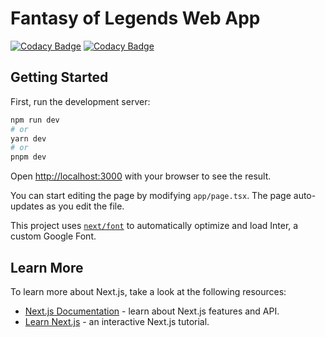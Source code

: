 # Fantasy of Legends Web App

[![Codacy Badge](https://app.codacy.com/project/badge/Grade/37cc8dff14e24bc28a6979d84e3355d6)](https://app.codacy.com/gh/gabrielaraujof/fantasy-legends-web/dashboard?utm_source=gh&utm_medium=referral&utm_content=&utm_campaign=Badge_grade)
[![Codacy Badge](https://app.codacy.com/project/badge/Coverage/37cc8dff14e24bc28a6979d84e3355d6)](https://app.codacy.com/gh/gabrielaraujof/fantasy-legends-web/dashboard?utm_source=gh&utm_medium=referral&utm_content=&utm_campaign=Badge_coverage)

## Getting Started

First, run the development server:

```bash
npm run dev
# or
yarn dev
# or
pnpm dev
```

Open [http://localhost:3000](http://localhost:3000) with your browser to see the result.

You can start editing the page by modifying `app/page.tsx`. The page auto-updates as you edit the file.

This project uses [`next/font`](https://nextjs.org/docs/basic-features/font-optimization) to automatically optimize and load Inter, a custom Google Font.

## Learn More

To learn more about Next.js, take a look at the following resources:

- [Next.js Documentation](https://nextjs.org/docs) - learn about Next.js features and API.
- [Learn Next.js](https://nextjs.org/learn) - an interactive Next.js tutorial.

